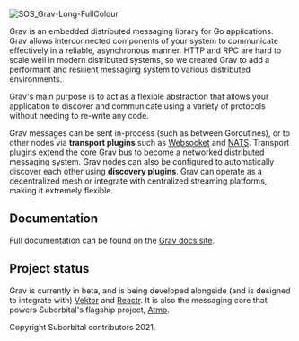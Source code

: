 ![SOS_Grav-Long-FullColour](https://user-images.githubusercontent.com/5942370/134704982-9211c100-f252-4a47-b9a2-49a199fb3463.png)

Grav is an embedded distributed messaging library for Go applications. Grav allows interconnected components of your system to communicate effectively in a reliable, asynchronous manner. HTTP and RPC are hard to scale well in modern distributed systems, so we created Grav to add a performant and resilient messaging system to various distributed environments.

Grav's main purpose is to act as a flexible abstraction that allows your application to discover and communicate using a variety of protocols without needing to re-write any code.

Grav messages can be sent in-process (such as between Goroutines), or to other nodes via **transport plugins** such as [Websocket](./transport/websocket/README.md) and [NATS](./transport/nats/README.md). Transport plugins extend the core Grav bus to become a networked distributed messaging system. Grav nodes can also be configured to automatically discover each other using **discovery plugins**. Grav can operate as a decentralized mesh or integrate with centralized streaming platforms, making it extremely flexible.

## Documentation
Full documentation can be found on the [Grav docs site](https://grav.suborbital.dev).

## Project status

Grav is currently in beta, and is being developed alongside (and is designed to integrate with) [Vektor](https://github.com/suborbital/vektor) and [Reactr](https://github.com/suborbital/reactr). It is also the messaging core that powers Suborbital's flagship project, [Atmo](https://github.com/suborbital/atmo).

Copyright Suborbital contributors 2021.

